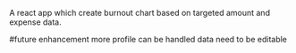 A react app which create burnout chart based on targeted amount and expense data.

#future enhancement 
more profile can be handled 
data need to be editable 
